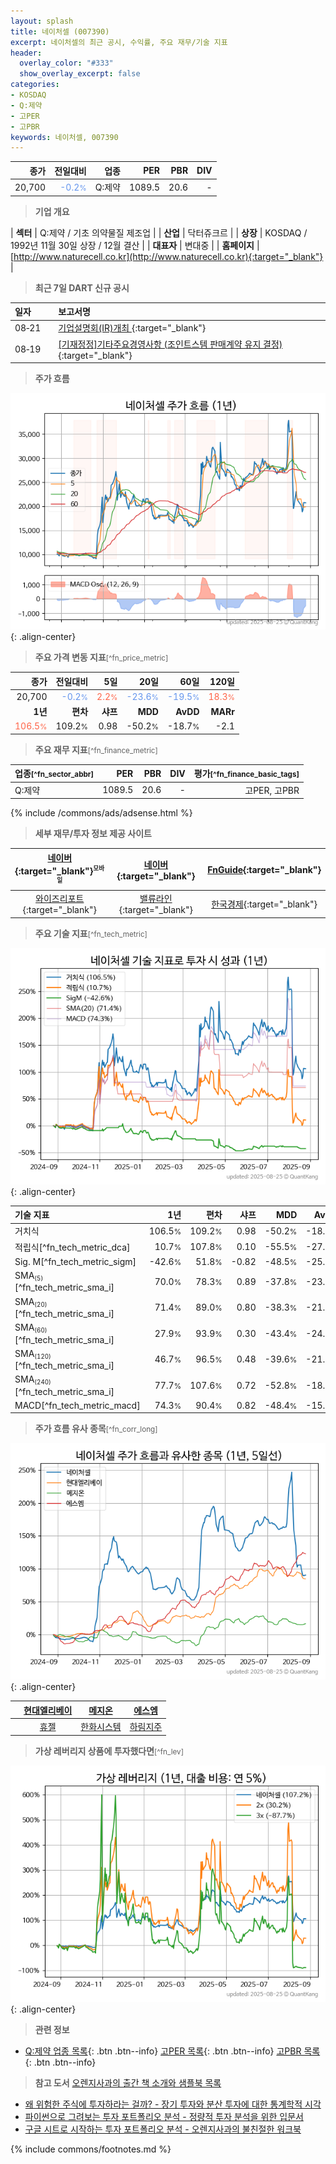 ```yaml
---
layout: splash
title: 네이처셀 (007390)
excerpt: 네이처셀의 최근 공시, 수익률, 주요 재무/기술 지표
header:
  overlay_color: "#333"
  show_overlay_excerpt: false
categories:
- KOSDAQ
- Q:제약
- 고PER
- 고PBR
keywords: 네이처셀, 007390
---
```


| **종가** | **전일대비** | **업종** | **PER** | **PBR** | **DIV** |
| -------: | -----------: | -------: | ------: | ------: | ------: |
| 20,700 | <span style="color: cornflowerblue">-0.2<small>%</small></span> | Q:제약 | 1089.5 | 20.6 | - |

<!-- more -->


> **기업 개요**<a id="company"></a>

| <span style="white-space:nowrap;">**섹터**</span> | Q:제약 / 기초 의약물질 제조업 |
| <span style="white-space:nowrap;">**산업**</span> | 닥터쥬크르 |
| <span style="white-space:nowrap;">**상장**</span> | KOSDAQ / 1992년 11월 30일 상장 / 12월 결산 |
| <span style="white-space:nowrap;">**대표자**</span> | 변대중 |
| <span style="white-space:nowrap;">**홈페이지**</span> | [http://www.naturecell.co.kr](http://www.naturecell.co.kr){:target="_blank"} |


> **최근 7일 DART 신규 공시**<a id="dart"></a>

| **일자** |      | **보고서명** |
| :------- | :--- | :----------- |
| 08&#x2011;21 | | [기업설명회(IR)개최              ](https://dart.fss.or.kr/dsaf001/main.do?rcpNo=20250821900052){:target="_blank"} |
| 08&#x2011;19 | | [[기재정정]기타주요경영사항              (조인트스템 판매계약 유지 결정)](https://dart.fss.or.kr/dsaf001/main.do?rcpNo=20250819900041){:target="_blank"} |


> **주가 흐름**<a id="price"></a>

![007390](/stock/images/007390.png){: .align-center}


> **주요 가격 변동 지표**<small>[^fn_price_metric]</small>

| **종가** | **전일대비** | **5일** | **20일** | **60일** | **120일** |
| -------: | -----------: | ------: | -------: | -------: | --------: |
| 20,700 | <span style="color: cornflowerblue">-0.2<small>%</small></span> | <span style="color: tomato">2.2<small>%</small></span> | <span style="color: cornflowerblue">-23.6<small>%</small></span> | <span style="color: cornflowerblue">-19.5<small>%</small></span> | <span style="color: tomato">18.3<small>%</small></span> |
| **1년** | **편차** | **샤프** | **MDD** | **AvDD** | **MARr** |
| <span style="color: tomato">106.5<small>%</small></span> | 109.2<small>%</small> | 0.98 | -50.2<small>%</small> | -18.7<small>%</small> | -2.1 |


> **주요 재무 지표**<small>[^fn_finance_metric]</small>

| **업종**<small>[^fn_sector_abbr]</small> | **PER** | **PBR** | **DIV** | **평가**<small>[^fn_finance_basic_tags]</small> |
| :--------------------------------------- | ------: | ------: | ------: | ----------------------------------------------: |
| Q:제약 | 1089.5 | 20.6 | - | 고PER, 고PBR |



{% include /commons/ads/adsense.html %}

> **세부 재무/투자 정보 제공 사이트**

| [네이버](https://m.stock.naver.com/domestic/stock/007390/finance/summary){:target="_blank"}<sup><small>모바일</small></sup> | [네이버](https://finance.naver.com/item/coinfo.naver?code=007390){:target="_blank"} | [FnGuide](https://comp.fnguide.com/SVO2/ASP/SVD_Invest.asp?gicode=A007390&MenuYn=Y){:target="_blank"} |
| :---: | :---: | :---: |
| [와이즈리포트](https://comp.wisereport.co.kr/company/c1040001.aspx?cmp_cd=007390){:target="_blank"} | [밸류라인](https://www.valueline.co.kr/finance/summary/007390){:target="_blank"} | [한국경제](https://markets.hankyung.com/stock/007390/financial-summary){:target="_blank"} |


> **주요 기술 지표**<small>[^fn_tech_metric]</small>


![007390](/stock/images/007390_tech.png){: .align-center}

| **기술 지표** | **1년** | **편차** | **샤프** | **MDD** | **AvDD** |
| :------------ | ------: | -----------: | -------: | ------: | -------: |
| 거치식 | 106.5<small>%</small> | 109.2<small>%</small> | 0.98 | -50.2<small>%</small> | -18.7<small>%</small> |
| 적립식[^fn_tech_metric_dca] | 10.7<small>%</small> | 107.8<small>%</small> | 0.10 | -55.5<small>%</small> | -27.2<small>%</small> |
| Sig. M[^fn_tech_metric_sigm] | -42.6<small>%</small> | 51.8<small>%</small> | -0.82 | -48.5<small>%</small> | -25.7<small>%</small> |
| SMA<small><sub>(5)</sub></small>[^fn_tech_metric_sma_i] | 70.0<small>%</small> | 78.3<small>%</small> | 0.89 | -37.8<small>%</small> | -23.6<small>%</small> |
| SMA<small><sub>(20)</sub></small>[^fn_tech_metric_sma_i] | 71.4<small>%</small> | 89.0<small>%</small> | 0.80 | -38.3<small>%</small> | -21.8<small>%</small> |
| SMA<small><sub>(60)</sub></small>[^fn_tech_metric_sma_i] | 27.9<small>%</small> | 93.9<small>%</small> | 0.30 | -43.4<small>%</small> | -24.1<small>%</small> |
| SMA<small><sub>(120)</sub></small>[^fn_tech_metric_sma_i] | 46.7<small>%</small> | 96.5<small>%</small> | 0.48 | -39.6<small>%</small> | -21.3<small>%</small> |
| SMA<small><sub>(240)</sub></small>[^fn_tech_metric_sma_i] | 77.7<small>%</small> | 107.6<small>%</small> | 0.72 | -52.8<small>%</small> | -18.9<small>%</small> |
| MACD[^fn_tech_metric_macd] | 74.3<small>%</small> | 90.4<small>%</small> | 0.82 | -48.4<small>%</small> | -15.2<small>%</small> |


> **주가 흐름 유사 종목**<a id="corr"></a><small>[^fn_corr_long]</small>

![007390](/stock/images/007390_corr.png){: .align-center}

|       | [현대엘리베이](/017800/) | [메지온](/140410/) | [에스엠](/041510/) |
| :---: | :------------------------------------: | :------------------------------------: | :------------------------------------: |
|       | [휴젤](/145020/) | [한화시스템](/272210/) | [하림지주](/003380/) |


> **가상 레버리지 상품에 투자했다면**<a id="2x"></a><small>[^fn_lev]</small>

![007390](/stock/images/007390_2x.png){: .align-center}


> **관련 정보**

- [Q:제약 업종 목록](/stats/sector/kosdaq_업종_제약_종목/){: .btn .btn--info} [고PER 목록](/fn/fn_high_per/){: .btn .btn--info} [고PBR 목록](/fn/fn_high_pbr/){: .btn .btn--info}

> **참고 도서** [오렌지사과의 출간 책 소개와 샘플북 목록](https://kongdori.tistory.com/691)

- [왜 위험한 주식에 투자하라는 걸까? - 장기 투자와 분산 투자에 대한 통계학적 시각](https://kongdori.tistory.com/421)
- [파이썬으로 그려보는 투자 포트폴리오 분석  - 정량적 투자 분석을 위한 입문서](https://kongdori.tistory.com/643)
- [구글 시트로 시작하는 투자 포트폴리오 분석 - 오렌지사과의 불친절한 워크북](https://kongdori.tistory.com/449)


{% include commons/footnotes.md %}